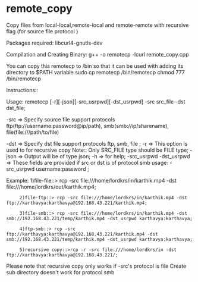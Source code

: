 # remote_copy
Copy files from local-local,remote-local and remote-remote with recursive flag (for source file protocol )

Packages required: libcurl4-gnutls-dev

Compilation and Creating Binary:
g++ -o remotecp -lcurl remote_copy.cpp

You can copy this remotecp to /bin so that it can be used with adding its directory to $PATH variable
sudo cp remotecp /bin/remotecp
chmod 777 /bin/remotecp

Instructions::

Usage: remotecp [-r][-json][-src_usrpwd][-dst_usrpwd] -src src_file -dst dst_file;
    
-src     => Specify source file support protocols ftp(ftp://username:password@ip/path), smb(smb://ip/sharename), file(file:///path/to/file) 
    
-dst     => Specify dst file support protocols ftp, smb, file ;
-r       => This option is used to for recursive copy Note:: Only SRC_FILE type should be FILE type;
-json    => Output will be of type json;
-h       => for help;
-src_usrpwd 
-dst_usrpwd => These fields  are provided if src or dst is of protocol smb usage: -src_usrpwd username:password ;
     
     
Example: 1)file-file::> rcp -src file:///home/lordkrs/in/karthik.mp4 -dst file:///home/lordkrs/out/karthik.mp4;
         
         2)file-ftp::> rcp -src file:///home/lordkrs/in/karthik.mp4 -dst ftp://karthavya:karthavya@192.168.43.221/karthik.mp4;
         
         3)file-smb::> rcp -src file:///home/lordkrs/in/karthik.mp4 -dst smb://192.168.43.221/temp/karthik.mp4 -dst_usrpwd karthavya:karthavya;
              
         4)ftp-smb::> rcp -src ftp://karthavya:karthavya@192.168.43.221/karthik.mp4 -dst smb://192.168.43.221/temp/karthik.mp4 -dst_usrpwd karthavya:karthavya;
              
         5)recursive copy::>rcp -r -src file:///home/lordkrs/in -dst ftp://karthavya:karthavya@192.168.43.221/;


Please note that recursive copy only works if -src's protocol is file
Create sub directory doesn't work for protocol smb